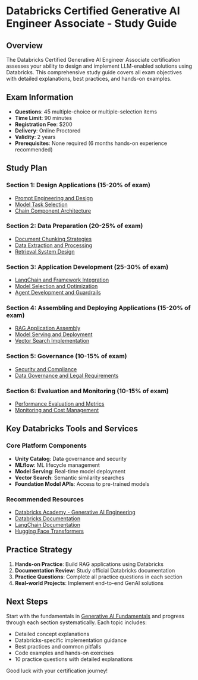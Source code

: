 # Databricks Certified Generative AI Engineer Associate - Study Guide

## Overview

The Databricks Certified Generative AI Engineer Associate certification assesses your ability to design and implement LLM-enabled solutions using Databricks. This comprehensive study guide covers all exam objectives with detailed explanations, best practices, and hands-on examples.

## Exam Information

- **Questions**: 45 multiple-choice or multiple-selection items
- **Time Limit**: 90 minutes
- **Registration Fee**: $200
- **Delivery**: Online Proctored
- **Validity**: 2 years
- **Prerequisites**: None required (6 months hands-on experience recommended)

## Study Plan

### Section 1: Design Applications (15-20% of exam)
- [Prompt Engineering and Design](./03-prompt-engineering-and-design.md)
- [Model Task Selection](./04-model-task-selection.md)
- [Chain Component Architecture](./05-chain-component-architecture.md)

### Section 2: Data Preparation (20-25% of exam)
- [Document Chunking Strategies](./06-document-chunking-strategies.md)
- [Data Extraction and Processing](./07-data-extraction-processing.md)
- [Retrieval System Design](./08-retrieval-system-design.md)

### Section 3: Application Development (25-30% of exam)
- [LangChain and Framework Integration](./09-langchain-framework-integration.md)
- [Model Selection and Optimization](./10-model-selection-optimization.md)
- [Agent Development and Guardrails](./11-agent-development-guardrails.md)

### Section 4: Assembling and Deploying Applications (15-20% of exam)
- [RAG Application Assembly](./12-rag-application-assembly.md)
- [Model Serving and Deployment](./13-model-serving-deployment.md)
- [Vector Search Implementation](./14-vector-search-implementation.md)

### Section 5: Governance (10-15% of exam)
- [Security and Compliance](./15-security-compliance.md)
- [Data Governance and Legal Requirements](./16-data-governance-legal.md)

### Section 6: Evaluation and Monitoring (10-15% of exam)
- [Performance Evaluation and Metrics](./17-performance-evaluation-metrics.md)
- [Monitoring and Cost Management](./18-monitoring-cost-management.md)

## Key Databricks Tools and Services

### Core Platform Components
- **Unity Catalog**: Data governance and security
- **MLflow**: ML lifecycle management
- **Model Serving**: Real-time model deployment
- **Vector Search**: Semantic similarity searches
- **Foundation Model APIs**: Access to pre-trained models

### Recommended Resources
- [Databricks Academy - Generative AI Engineering](https://academy.databricks.com/)
- [Databricks Documentation](https://docs.databricks.com/)
- [LangChain Documentation](https://python.langchain.com/)
- [Hugging Face Transformers](https://huggingface.co/docs/transformers/)

## Practice Strategy

1. **Hands-on Practice**: Build RAG applications using Databricks
2. **Documentation Review**: Study official Databricks documentation
3. **Practice Questions**: Complete all practice questions in each section
4. **Real-world Projects**: Implement end-to-end GenAI solutions

## Next Steps

Start with the fundamentals in [Generative AI Fundamentals](./01-generative-ai-fundamentals.md) and progress through each section systematically. Each topic includes:

- Detailed concept explanations
- Databricks-specific implementation guidance
- Best practices and common pitfalls
- Code examples and hands-on exercises
- 10 practice questions with detailed explanations

Good luck with your certification journey!
